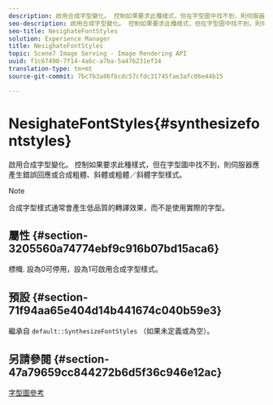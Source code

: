 ```yaml
---
description: 啟用合成字型變化。 控制如果要求此種樣式，但在字型圖中找不到，則伺服器應產生錯誤回應或合成粗體、斜體或粗體／斜體字型樣式。
seo-description: 啟用合成字型變化。 控制如果要求此種樣式，但在字型圖中找不到，則伺服器應產生錯誤回應或合成粗體、斜體或粗體／斜體字型樣式。
seo-title: NesighateFontStyles
solution: Experience Manager
title: NesighateFontStyles
topic: Scene7 Image Serving - Image Rendering API
uuid: f1c67490-7f14-4a6c-a7ba-5a476231ef34
translation-type: tm+mt
source-git-commit: 7bc7b3a86fbcdc57cfdc31745fae3afc06e44b15

---
```



# NesighateFontStyles{#synthesizefontstyles}

啟用合成字型變化。 控制如果要求此種樣式，但在字型圖中找不到，則伺服器應產生錯誤回應或合成粗體、斜體或粗體／斜體字型樣式。

>[!NOTE]
>
>合成字型樣式通常會產生低品質的轉譯效果，而不是使用實際的字型。

## 屬性 {#section-3205560a74774ebf9c916b07bd15aca6}

標幟. 設為0可停用，設為1可啟用合成字型樣式。

## 預設 {#section-71f94aa65e404d14b441674c040b59e3}

繼承自 `default::SynthesizeFontStyles` （如果未定義或為空）。

## 另請參閱 {#section-47a79659cc844272b6d5f36c946e12ac}

[字型圖參考](../../../../../is-api/image-catalog/image-serving-api-ref/c-image-catalog-reference/c-font-map-reference/c-font-map-reference.md#concept-f81f319d03c646c5a8ef87b3277dd37d)
